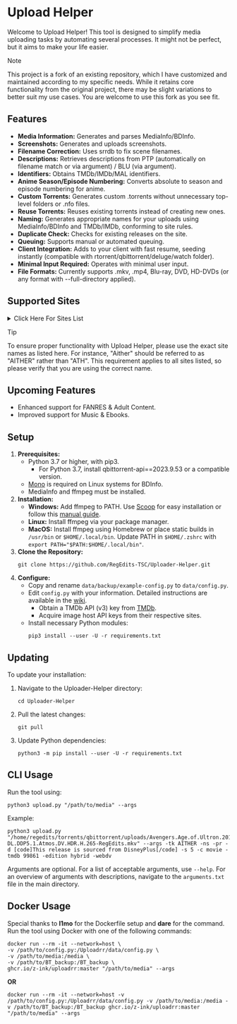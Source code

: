 # Upload Helper

Welcome to Upload Helper! This tool is designed to simplify media uploading tasks by automating several processes. It might not be perfect, but it aims to make your life easier.

> [!NOTE]
> This project is a fork of an existing repository, which I have customized and maintained according to my specific needs. While it retains core functionality from the original project, there may be slight variations to better suit my use cases. You are welcome to use this fork as you see fit.

## Features
  - **Media Information:** Generates and parses MediaInfo/BDInfo.
  - **Screenshots:** Generates and uploads screenshots.
  - **Filename Correction:** Uses srrdb to fix scene filenames.
  - **Descriptions:** Retrieves descriptions from PTP (automatically on filename match or via argument) / BLU (via argument).
  - **Identifiers:** Obtains TMDb/IMDb/MAL identifiers.
  - **Anime Season/Episode Numbering:** Converts absolute to season and episode numbering for anime.
  - **Custom Torrents:** Generates custom .torrents without unnecessary top-level folders or .nfo files.
  - **Reuse Torrents:** Reuses existing torrents instead of creating new ones.
  - **Naming:** Generates appropriate names for your uploads using MediaInfo/BDInfo and TMDb/IMDb, conforming to site rules.
  - **Duplicate Check:** Checks for existing releases on the site.
  - **Queuing:** Supports manual or automated queuing.
  - **Client Integration:** Adds to your client with fast resume, seeding instantly (compatible with rtorrent/qbittorrent/deluge/watch folder).
  - **Minimal Input Required:** Operates with minimal user input.
  - **File Formats:** Currently supports .mkv, .mp4, Blu-ray, DVD, HD-DVDs (or any format with --full-directory applied).

## Supported Sites

<details>

<summary>Click Here For Sites List</summary>

| Site  |
|-------|
| ACM   |
| AITHER|
| ANT   |
| BHDTV |
| BLU   |
| FL    |
| FNP   |
| HDB   |
| HDT   |
| HUNO  |
| JPTV  |
| LCD   |
| LDU   |
| LST   |
| LT    |
| MB    |
| MTV   |
| NBL   |
| OE    |
| OINK  |
| OTW   |
| PTER  |
| PTT   |
| R4E   |
| RF    |
| RTF   |
| SN    |
| STC   |
| TDC   |
| TL    |
| TTG   |
| TTR   |
| ULCX  |
| UTP   |
| VHD   |

</details>

> [!TIP]
> To ensure proper functionality with Upload Helper, please use the exact site names as listed here. For instance, "Aither" should be referred to as "AITHER" rather than "ATH". This requirement applies to all sites listed, so please verify that you are using the correct name.

## Upcoming Features
  - Enhanced support for FANRES & Adult Content.
  - Improved support for Music & Ebooks.

## Setup
1) **Prerequisites:**
   - Python 3.7 or higher, with pip3.
     - For Python 3.7, install qbittorrent-api==2023.9.53 or a compatible version.
   - [Mono](https://www.mono-project.com/) is required on Linux systems for BDInfo.
   - MediaInfo and ffmpeg must be installed.
2) **Installation:**
   - **Windows:** Add ffmpeg to PATH. Use [Scoop](https://scoop.sh/) for easy installation or follow this [manual guide](https://windowsloop.com/install-ffmpeg-windows-10/).
   - **Linux:** Install ffmpeg via your package manager.
   - **MacOS:** Install ffmpeg using Homebrew or place static builds in `/usr/bin` or `$HOME/.local/bin`. Update PATH in `$HOME/.zshrc` with `export PATH="$PATH:$HOME/.local/bin"`.
3) **Clone the Repository:**
     ```
     git clone https://github.com/RegEdits-TSC/Uploader-Helper.git
     ```
4) **Configure:**
   - Copy and rename `data/backup/example-config.py` to `data/config.py`.
   - Edit `config.py` with your information. Detailed instructions are available in the [wiki](https://github.com/L4GSP1KE/Upload-Assistant/wiki).
     - Obtain a TMDb API (v3) key from [TMDb](https://developer.themoviedb.org/docs/getting-started).
     - Acquire image host API keys from their respective sites.
   - Install necessary Python modules:
     ```
     pip3 install --user -U -r requirements.txt
     ```    
   
## Updating
To update your installation:
1) Navigate to the Uploader-Helper directory:
   ```
   cd Uploader-Helper
   ```
2) Pull the latest changes:
   ```
   git pull
   ```
3) Update Python dependencies:
   ```
   python3 -m pip install --user -U -r requirements.txt
   ```

## CLI Usage

Run the tool using:
```
python3 upload.py "/path/to/media" --args
```
Example: 
```
python3 upload.py "/home/regedits/torrents/qbittorrent/uploads/Avengers.Age.of.Ultron.2015.2160p.DSNP.WEB-DL.DDP5.1.Atmos.DV.HDR.H.265-RegEdits.mkv" --args -tk AITHER -ns -pr -d [code]This release is sourced from DisneyPlus[/code] -s 5 -c movie -tmdb 99861 -edition hybrid -webdv
```

Arguments are optional. For a list of acceptable arguments, use `--help`. For an overview of arguments with descriptions, navigate to the `arguments.txt` file in the main directory.

## Docker Usage
Special thanks to __l1mo__ for the Dockerfile setup and __dare__ for the command. Run the tool using Docker with one of the following commands:
```
docker run --rm -it --network=host \
-v /path/to/config.py:/Uploadrr/data/config.py \
-v /path/to/media:/media \
-v /path/to/BT_backup:/BT_backup \
ghcr.io/z-ink/uploadrr:master "/path/to/media" --args
```
__OR__
```
docker run --rm -it --network=host -v /path/to/config.py:/Uploadrr/data/config.py -v /path/to/media:/media -v /path/to/BT_backup:/BT_backup ghcr.io/z-ink/uploadrr:master "/path/to/media" --args
```
